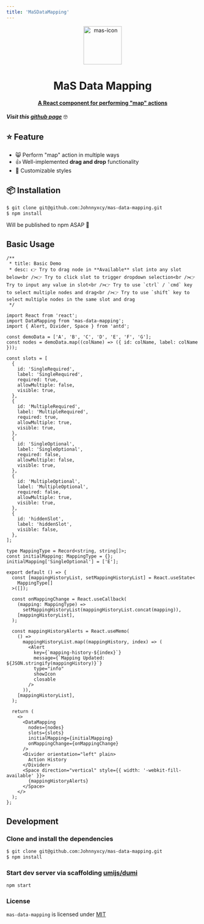 ```yaml
---
title: 'MaSDataMapping'
---
```


<div align="center"><img src="https://raw.githubusercontent.com/Johnnyxcy/mas-data-mapping/main/public/assets/icon.png" alt="mas-icon" height="100px" width="100px" /></div>
<div align="center"><h1>MaS Data Mapping</h1></div>

<div align="center"><h4><u>A React component for performing "map" actions</u></h4></div>

**_Visit this [github page](https://johnnyxcy.github.io/mas-data-mapping)_** 🤓

## ⭐ Feature

- 😸 Perform "map" action in multiple ways
- 👍 Well-implemented **drag and drop** functionality
- 🌈 Customizable styles

## 📦 Installation

```bash
$ git clone git@github.com:Johnnyxcy/mas-data-mapping.git
$ npm install
```

<Alert type="warning">
 Will be published to npm ASAP 🥹
</Alert>

## Basic Usage

```tsx
/**
 * title: Basic Demo
 * desc: 👉 Try to drag node in **Available** slot into any slot below<br />👉 Try to click slot to trigger dropdown selection<br />👉 Try to input any value in slot<br />👉 Try to use `ctrl` / `cmd` key to select multiple nodes and drag<br />👉 Try to use `shift` key to select multiple nodes in the same slot and drag
 */

import React from 'react';
import DataMapping from 'mas-data-mapping';
import { Alert, Divider, Space } from 'antd';

const demoData = ['A', 'B', 'C', 'D', 'E', 'F', 'G'];
const nodes = demoData.map((colName) => ({ id: colName, label: colName }));

const slots = [
  {
    id: 'SingleRequired',
    label: 'SingleRequired',
    required: true,
    allowMultiple: false,
    visible: true,
  },
  {
    id: 'MultipleRequired',
    label: 'MultipleRequired',
    required: true,
    allowMultiple: true,
    visible: true,
  },
  {
    id: 'SingleOptional',
    label: 'SingleOptional',
    required: false,
    allowMultiple: false,
    visible: true,
  },
  {
    id: 'MultipleOptional',
    label: 'MultipleOptional',
    required: false,
    allowMultiple: true,
    visible: true,
  },
  {
    id: 'hiddenSlot',
    label: 'hiddenSlot',
    visible: false,
  },
];

type MappingType = Record<string, string[]>;
const initialMapping: MappingType = {};
initialMapping['SingleOptional'] = ['E'];

export default () => {
  const [mappingHistoryList, setMappingHistoryList] = React.useState<
    MappingType[]
  >([]);

  const onMappingChange = React.useCallback(
    (mapping: MappingType) =>
      setMappingHistoryList(mappingHistoryList.concat(mapping)),
    [mappingHistoryList],
  );

  const mappingHistoryAlerts = React.useMemo(
    () =>
      mappingHistoryList.map((mappingHistory, index) => (
        <Alert
          key={`mapping-history-${index}`}
          message={`Mapping Updated: ${JSON.stringify(mappingHistory)}`}
          type="info"
          showIcon
          closable
        />
      )),
    [mappingHistoryList],
  );

  return (
    <>
      <DataMapping
        nodes={nodes}
        slots={slots}
        initialMapping={initialMapping}
        onMappingChange={onMappingChange}
      />
      <Divider orientation="left" plain>
        Action History
      </Divider>
      <Space direction="vertical" style={{ width: '-webkit-fill-available' }}>
        {mappingHistoryAlerts}
      </Space>
    </>
  );
};
```

## Development

### Clone and install the dependencies

```bash
$ git clone git@github.com:Johnnyxcy/mas-data-mapping.git
$ npm install
```

### Start dev server via scaffolding [umijs/dumi](https://github.com/umijs/dumi)

```bash
npm start
```

### License

`mas-data-mapping` is licensed under [MIT](https://opensource.org/licenses/MIT)

